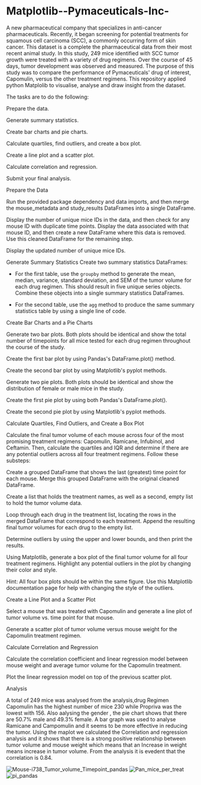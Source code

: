 
# Matplotlib--Pymaceuticals-Inc-
A new pharmaceutical company that specializes in anti-cancer pharmaceuticals. Recently, it began screening for potential treatments for squamous cell carcinoma (SCC), a commonly occurring form of skin cancer. This dataset is a complete the pharmaceutical data from their most recent animal study. In this study, 249 mice identified with SCC tumor growth were treated with a variety of drug regimens. Over the course of 45 days, tumor development was observed and measured. The purpose of this study was to compare the performance of Pymaceuticals' drug of interest, Capomulin, versus the other treatment regimens. This repository applied python Matplolib to visualise, analyse and draw insight from the dataset.


The tasks are to do the following:


Prepare the data.


Generate summary statistics.


Create bar charts and pie charts.


Calculate quartiles, find outliers, and create a box plot.


Create a line plot and a scatter plot.


Calculate correlation and regression.


Submit your final analysis.



Prepare the Data


Run the provided package dependency and data imports, and then merge the mouse_metadata and study_results DataFrames into a single DataFrame.


Display the number of unique mice IDs in the data, and then check for any mouse ID with duplicate time points. Display the data associated with that mouse ID, and then create a new DataFrame where this data is removed. Use this cleaned DataFrame for the remaining step.


Display the updated number of unique mice IDs.



Generate Summary Statistics
Create two summary statistics DataFrames:

* For the first table, use the `groupby` method to generate the mean, median, variance, standard deviation, and SEM of the tumor volume for each drug regimen. This should result in five unique series objects. Combine these objects into a single summary statistics DataFrames.

* For the second table, use the `agg` method to produce the same summary statistics table by using a single line of code.



Create Bar Charts and a Pie Charts


Generate two bar plots. Both plots should be identical and show the total number of timepoints for all mice tested for each drug regimen throughout the course of the study.


Create the first bar plot by using Pandas's DataFrame.plot() method.


Create the second bar plot by using Matplotlib's pyplot methods.




Generate two pie plots. Both plots should be identical and show the distribution of female or male mice in the study.


Create the first pie plot by using both Pandas's DataFrame.plot().


Create the second pie plot by using Matplotlib's pyplot methods.





Calculate Quartiles, Find Outliers, and Create a Box Plot


Calculate the final tumor volume of each mouse across four of the most promising treatment regimens: Capomulin, Ramicane, Infubinol, and Ceftamin. Then, calculate the quartiles and IQR and determine if there are any potential outliers across all four treatment regimens. Follow these substeps:


Create a grouped DataFrame that shows the last (greatest) time point for each mouse. Merge this grouped DataFrame with the original cleaned DataFrame.


Create a list that holds the treatment names, as well as a second, empty list to hold the tumor volume data.


Loop through each drug in the treatment list, locating the rows in the merged DataFrame that correspond to each treatment. Append the resulting final tumor volumes for each drug to the empty list.


Determine outliers by using the upper and lower bounds, and then print the results.




Using Matplotlib, generate a box plot of the final tumor volume for all four treatment regimens. Highlight any potential outliers in the plot by changing their color and style.


Hint: All four box plots should be within the same figure. Use this Matplotlib documentation page for help with changing the style of the outliers.

Create a Line Plot and a Scatter Plot


Select a mouse that was treated with Capomulin and generate a line plot of tumor volume vs. time point for that mouse.


Generate a scatter plot of tumor volume versus mouse weight for the Capomulin treatment regimen.



Calculate Correlation and Regression


Calculate the correlation coefficient and linear regression model between mouse weight and average tumor volume for the Capomulin treatment.


Plot the linear regression model on top of the previous scatter plot.

Analysis

A total of 249 mice was analysed from the analysis,drug Regimen Capomulin has the highest number of mice 230 while Propriva was the lowest  with 156. Also aalysing the gender , the pie chart shows that there are 50.7% male and 49.3% female. A bar graph was used to analyse  Ramicane and Campomulin and it seems to be more effective in reducing the tumor.  Using the maplot we calculated the Correlation and regression analysis and it  shows that there is a strong positive relationship between tumor volume and mouse weight which means that an Increase in weight means increase in tumor volume. From the analysis it is evedent that the correlation  is 0.84.



![Mouse-i738_Tumor_volume_Timepoint_pandas](https://user-images.githubusercontent.com/107362585/194479210-30532d7d-6663-43d5-ad88-57a948a568d3.png)
![Pan_mice_per_treat](https://user-images.githubusercontent.com/107362585/194475254-6c945138-407f-45a7-85a4-2dae3d461c16.png)
![pi_pandas](https://user-images.githubusercontent.com/107362585/194475264-54d0fdc6-c458-4679-a1be-0394f99e0c1b.png)
